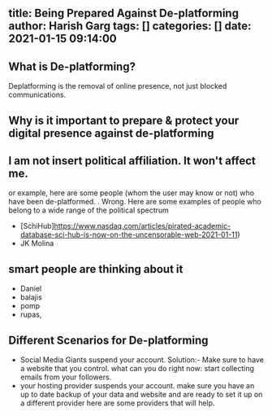 title: Being Prepared Against De-platforming
author: Harish Garg
tags: []
categories: []
date: 2021-01-15 09:14:00
---
## What is De-platforming?
Deplatforming is the removal of online presence, not just blocked communications.

## Why is it important to prepare & protect your digital presence against de-platforming

## I am not insert political affiliation. It won't affect me.
 or example, here are some people (whom the user may know or not) who have been de-platformed. .
Wrong. Here are some examples of people who belong to a wide range of the political spectrum
* [SchiHub]https://www.nasdaq.com/articles/pirated-academic-database-sci-hub-is-now-on-the-uncensorable-web-2021-01-11)
* JK Molina

## smart people are thinking about it

* Daniel
* balajis
* pomp
* rupas, 

## Different Scenarios for De-platforming

* Social Media Giants suspend your account. Solution:- Make sure to have a website that you control.
what can you do right now: start collecting emails from your followers.
* your hosting provider suspends your account.
make sure you have an up to date backup of your data and website and are ready to set it up on a different provider here are some providers that will help.